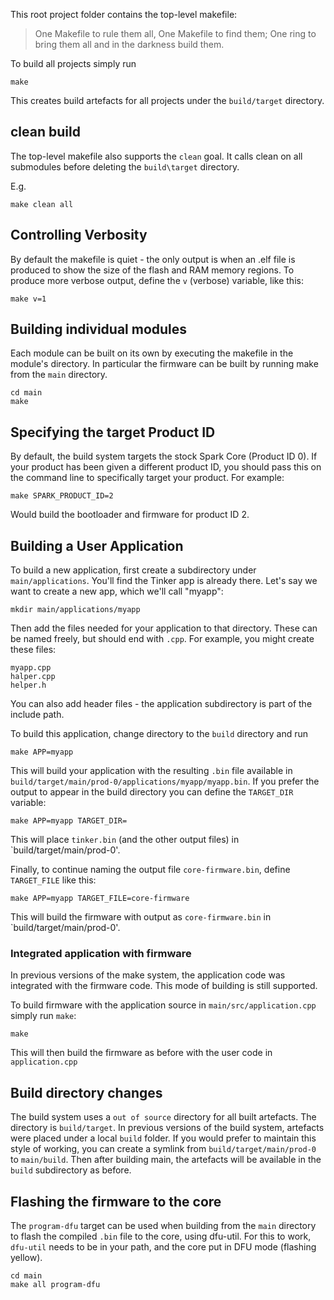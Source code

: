 This root project folder contains the top-level makefile:

> One Makefile to rule them all, One Makefile to find them; One ring to bring 
> them all and in the darkness build them.

To build all projects simply run

```
make
```

This creates build artefacts for all projects under the `build/target` directory.

## clean build

The top-level makefile also supports the `clean` goal. It calls clean on all
submodules before deleting the `build\target` directory.

E.g.

```
make clean all
```

## Controlling Verbosity

By default the makefile is quiet - the only output is when an .elf file is produced to
show the size of the flash and RAM memory regions. To produce more verbose output, define
the `v` (verbose) variable, like this:

```
make v=1
```

## Building individual modules

Each module can be built on its own by executing the makefile in the module's directory. 
In particular the firmware can be built by running make from the `main` directory.

```
cd main
make
```

## Specifying the target Product ID

By default, the build system targets the stock Spark Core (Product ID 0). If
your product has been given a different product ID, you should pass this on the
command line to specifically target your product. For example:

```
make SPARK_PRODUCT_ID=2
```

Would build the bootloader and firmware for product ID 2.


## Building a User Application

To build a new application, first create a subdirectory under `main/applications`. 
You'll find the Tinker app is already there. Let's say we want to create a new
app, which we'll call "myapp":

```
mkdir main/applications/myapp
```

Then add the files needed for your application to that directory. These can be named freely,
but should end with `.cpp`. For example, you might create these files:

```
myapp.cpp
halper.cpp
helper.h
```

You can also add header files - the application subdirectory is part of the include path.

To build this application, change directory to the `build` directory and run

```
make APP=myapp
```

This will build your application with the resulting `.bin` file available in
`build/target/main/prod-0/applications/myapp/myapp.bin`. If you prefer the output to appear in the build directory
you can define the `TARGET_DIR` variable:

```
make APP=myapp TARGET_DIR=
```

This will place `tinker.bin` (and the other output files) in `build/target/main/prod-0'.

Finally, to continue naming the output file `core-firmware.bin`, define `TARGET_FILE` 
like this:

```
make APP=myapp TARGET_FILE=core-firmware
```

This will build the firmware with output as `core-firmware.bin` in `build/target/main/prod-0'.


### Integrated application with firmware

In previous versions of the make system, the application code was integrated with the firmware code.
This mode of building is still supported.

To build firmware with the application source in `main/src/application.cpp` simply run `make`:

```
make
```

This will then build the firmware as before with the user code in `application.cpp`

## Build directory changes

The build system uses a `out of source` directory for all built artefacts. The
directory is `build/target`. In previous versions of the build system, artefacts
were placed under a local `build` folder. If you would prefer to maintain this style of
working, you can create a symlink from `build/target/main/prod-0` to `main/build`.
Then after building main, the artefacts will be available in the `build` subdirectory
as before.


## Flashing the firmware to the core

The `program-dfu` target can be used when building from the `main` directory to flash
the compiled `.bin` file to the core, using dfu-util. For this to work, `dfu-util` needs to be
in your path, and the core put in DFU mode (flashing yellow).

```
cd main
make all program-dfu
```

